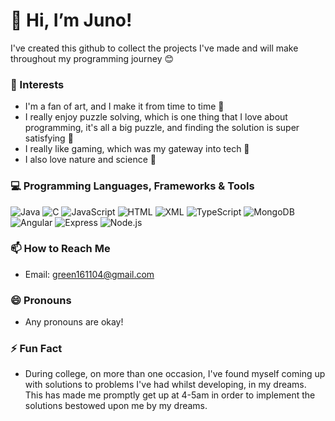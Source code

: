 # 👋 Hi, I’m Juno! 
I've created this github to collect the projects I've made and will make throughout my programming journey 😊

### 👀 Interests
- I'm a fan of art, and I make it from time to time 🌹
- I really enjoy puzzle solving, which is one thing that I love about programming, it's all a big puzzle, and finding the solution is super satisfying 🔆
- I really like gaming, which was my gateway into tech 🎲
- I also love nature and science 🦠

### 💻 Programming Languages, Frameworks & Tools
![Java](https://img.shields.io/badge/Java-007396?style=for-the-badge&logo=java&logoColor=white)
![C](https://img.shields.io/badge/C-A8B9CC?style=for-the-badge&logo=c&logoColor=white)
![JavaScript](https://img.shields.io/badge/JavaScript-F7DF1E?style=for-the-badge&logo=javascript&logoColor=black)
![HTML](https://img.shields.io/badge/HTML-E34F26?style=for-the-badge&logo=html5&logoColor=white)
![XML](https://img.shields.io/badge/XML-FF6600?style=for-the-badge&logo=xml&logoColor=white)
![TypeScript](https://img.shields.io/badge/TypeScript-3178C6?style=for-the-badge&logo=typescript&logoColor=white)
![MongoDB](https://img.shields.io/badge/MongoDB-47A248?style=for-the-badge&logo=mongodb&logoColor=white)
![Angular](https://img.shields.io/badge/Angular-DD0031?style=for-the-badge&logo=angular&logoColor=white)
![Express](https://img.shields.io/badge/Express-000000?style=for-the-badge&logo=express&logoColor=white)
![Node.js](https://img.shields.io/badge/Node.js-339933?style=for-the-badge&logo=nodedotjs&logoColor=white)


### 📫 How to Reach Me
- Email: [green161104@gmail.com](mailto:green161104@gmail.com)

### 😄 Pronouns
- Any pronouns are okay!
  
### ⚡ Fun Fact
- During college, on more than one occasion, I've found myself coming up with solutions to problems I've had whilst developing, in my dreams. This has made me promptly get up at 4-5am in order to implement the solutions bestowed upon me by my dreams.

<!---
green161104/green161104 is a ✨ special ✨ repository because its `README.md` (this file) appears on your GitHub profile. You can click the Preview link to take a look at your changes.
--->
